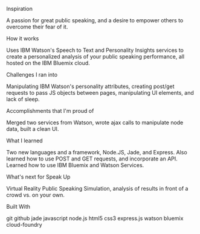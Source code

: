 Inspiration

A passion for great public speaking, and a desire to empower others to overcome their fear of it.

How it works

Uses IBM Watson's Speech to Text and Personality Insights services to create a personalized analysis of your public speaking performance, all hosted on the IBM Bluemix cloud.

Challenges I ran into

Manipulating IBM Watson's personality attributes, creating post/get requests to pass JS objects between pages, manipulating UI elements, and lack of sleep.

Accomplishments that I'm proud of

Merged two services from Watson, wrote ajax calls to manipulate node data, built a clean UI.

What I learned

Two new languages and a framework, Node.JS, Jade, and Express. Also learned how to use POST and GET requests, and incorporate an API. Learned how to use IBM Bluemix and Watson Services.

What's next for Speak Up

Virtual Reality Public Speaking Simulation, analysis of results in front of a crowd vs. on your own.

Built With

git
github
jade
javascript
node.js
html5
css3
express.js
watson
bluemix
cloud-foundry
